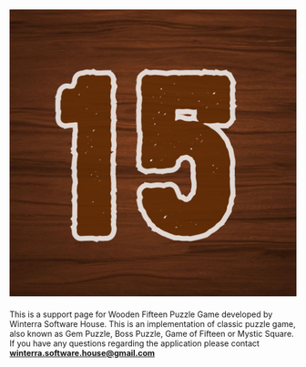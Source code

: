 ## ![Image](https://raw.githubusercontent.com/winterrasoftwarehouse/woodenfifteenpuzzle.github.io/gh-pages/15-icon-big.png)

This is a support page for Wooden Fifteen Puzzle Game developed by Winterra Software House. This is an implementation of classic puzzle game, also known as Gem Puzzle, Boss Puzzle, Game of Fifteen or Mystic Square. If you have any questions regarding the application please contact **winterra.software.house@gmail.com**
